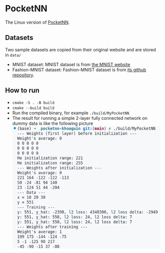 # PocketNN
The Linux version of [PocketNN](https://github.com/jaewoosong/pocketnn). 
## Datasets
Two sample datasets are copied from their original website and are stored in `data/`
- MNIST dataset: MNIST dataset is from [the MNIST website](http://yann.lecun.com/exdb/mnist/)
- Fashion-MNIST dataset: Fashion-MNIST dataset is from [its github repository](https://github.com/zalandoresearch/fashion-mnist).
## How to run
- `cmake -S . -B build`
- `cmake --build build`
- Run the compiled binary, for example `./build/MyPocketNN`
- The result for running a simple 2-layer fully connected network on dummy data is like the following picture
![](./images/fc_int_dfa_simple.png)

